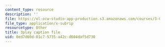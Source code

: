 ```yaml
---
content_type: resource
description: ''
file: https://ol-ocw-studio-app-production.s3.amazonaws.com/courses/3-091sc-introduction-to-solid-state-chemistry-fall-2010/0ed7d60d01c75735a42cd604daf5d730_p6isgsReWmI.vtt
file_type: application/x-subrip
resourcetype: Other
title: 3play caption file
uid: 0ed7d60d-01c7-5735-a42c-d604daf5d730
---
```

